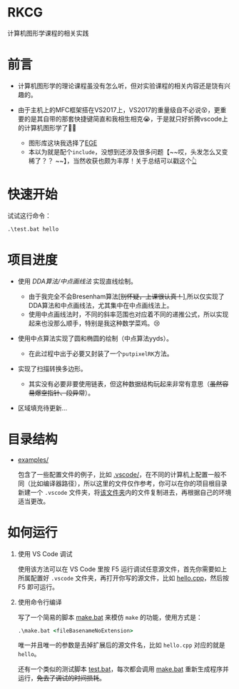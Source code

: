 # RKCG

计算机图形学课程的相关实践

# 前言

- 计算机图形学的理论课程虽没有怎么听，但对实验课程的相关内容还是饶有兴趣的。

- 由于主机上的MFC框架搭在VS2017上，VS2017的重量级自不必说:dizzy_face:，更重要的是其自带的那套快捷键简直和我相生相克:sob:，于是就只好折腾vscode上的计算机图形学了:punch::punch:

  * 图形库这块我选择了[EGE](https://github.com/wysaid/xege)
  * 本以为就是配个`include`，没想到还涉及很多问题【~~哎，头发怎么又变稀了？？
    ~~】，当然收获也颇为丰厚！关于总结可以戳这个[:point_up_2:](https://crazyokd.github.io/2021/10/10/%E8%A7%A3%E5%86%B3vscode%E5%BC%95%E7%94%A8c++%E5%A4%96%E9%83%A8%E5%BA%93%E6%8A%A5%E9%94%99/)

# 快速开始

试试这行命令：

```bat
.\test.bat hello
```

# 项目进度

- 使用 _DDA算法/中点画线法_ 实现直线绘制。
    * 由于我完全不会Bresenham算法[~~别怀疑，上课很认真！~~],所以仅实现了DDA算法和中点画线法，尤其集中在中点画线法上。
    * 使用中点画线法时，不同的斜率范围也对应着不同的递推公式，所以实现起来也没那么顺手，特别是我这种数学菜鸡。:cry:
- 使用中点算法实现了圆和椭圆的绘制（中点算法yyds）。
    * 在此过程中出于必要又封装了一个`putpixelRK`方法。
- 实现了扫描转换多边形。

    * 其实没有必要非要使用链表，但这种数据结构玩起来非常有意思（~~虽然容易爆空指针、段异常~~）。
- 区域填充待更新...

# 目录结构

- [examples/](examples/)

    包含了一些配置文件的例子，比如 [.vscode/](examples/.vscode/)，在不同的计算机上配置一般不同（比如编译器路径），所以这里的文件仅作参考，你可以在你的项目根目录新建一个 `.vscode` 文件夹，将[该文件夹](examples/.vscode/)内的文件复制进去，再根据自己的环境适当更改。

# 如何运行

1. 使用 VS Code 调试

    使用该方法可以在 VS Code 里按 F5 运行调试任意源文件，首先你需要如上所属配置好 `.vscode` 文件夹，再打开你写的源文件，比如 [hello.cpp](hello.cpp)，然后按 F5 即可运行。

2. 使用命令行编译

    写了一个简易的脚本 [make.bat](make.bat) 来模仿 `make` 的功能，使用方式是：

    ```bat
    .\make.bat <fileBasenameNoExtension>
    ```

    唯一并且唯一的参数是去掉扩展后的源文件名，比如 `hello.cpp` 对应的就是 `hello`。

    还有一个类似的测试脚本 [test.bat](test.bat)，每次都会调用 [make.bat](make.bat) 重新生成程序并运行，~~免去了调试的时间损耗~~。